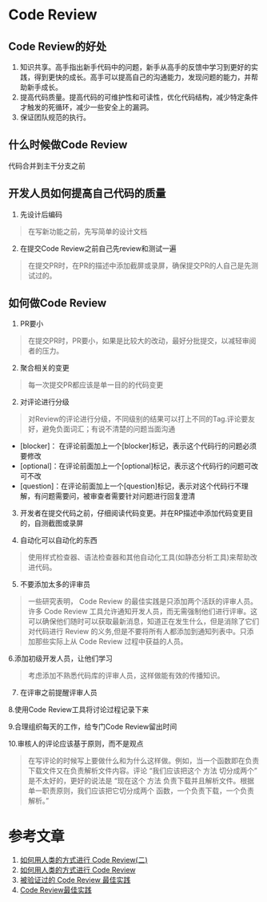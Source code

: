 # Code Review
## Code Review的好处
1. 知识共享。高手指出新手代码中的问题，新手从高手的反馈中学习到更好的实践，得到更快的成长。高手可以提高自己的沟通能力，发现问题的能力，并帮助新手成长。
2. 提高代码质量。提高代码的可维护性和可读性，优化代码结构，减少特定条件才触发的死循环，减少一些安全上的漏洞。
3. 保证团队规范的执行。

## 什么时候做Code Review
代码合并到主干分支之前

## 开发人员如何提高自己代码的质量
1. 先设计后编码
> 在写新功能之前，先写简单的设计文档
2. 在提交Code Review之前自己先review和测试一遍
> 在提交PR时，在PR的描述中添加截屏或录屏，确保提交PR的人自己是先测试过的。

## 如何做Code Review
1. PR要小
> 在提交PR时，PR要小，如果是比较大的改动，最好分批提交，以减轻审阅者的压力。

2. 聚合相关的变更
> 每一次提交PR都应该是单一目的的代码变更
2. 对评论进行分级
> 对Review的评论进行分级，不同级别的结果可以打上不同的Tag.评论要友好，避免负面词汇；有说不清楚的问题当面沟通

* [blocker]： 在评论前面加上一个[blocker]标记，表示这个代码行的问题必须要修改
* [optional]：在评论前面加上一个[optional]标记，表示这个代码行的问题可改可不改
* [question]：在评论前面加上一个[question]标记，表示对这个代码行不理解，有问题需要问，被审查者需要针对问题进行回复澄清

3. 开发者在提交代码之前，仔细阅读代码变更。并在RP描述中添加代码变更目的，自测截图或录屏

4. 自动化可以自动化的东西
> 使用样式检查器、语法检查器和其他自动化工具(如静态分析工具)来帮助改进代码。

5. 不要添加太多的评审员
> 一些研究表明， Code Review 的最佳实践是只添加两个活跃的评审人员。许多 Code Review 工具允许通知开发人员，而无需强制他们进行评审。这可以确保他们随时可以获取最新消息，知道正在发生什么，但是消除了它们对代码进行 Review 的义务,但是不要将所有人都添加到通知列表中。只添加那些实际上从 Code Review 过程中获益的人员。

6.添加初级开发人员，让他们学习
> 考虑添加不熟悉代码库的评审人员，这样做能有效的传播知识。

7. 在评审之前提醒评审人员

8.使用Code Review工具将讨论过程记录下来

9.合理组织每天的工作，给专门Code Review留出时间

10.审核人的评论应该基于原则，而不是观点
> 在写评论的时候写上要做什么和为什么这样做。例如，当一个函数即在负责下载文件又在负责解析文件内容。评论 “我们应该把这个 方法 切分成两个” 是不太好的，更好的说法是 “现在这个 方法 负责下载并且解析文件。根据单一职责原则，我们应该把它切分成两个 函数，一个负责下载，一个负责解析。”

# 参考文章
1. [如何用人类的方式进行 Code Review(二)](https://mp.weixin.qq.com/s/aUX56CSteclSvbdnygNK2w)
2. [如何用人类的方式进行 Code Review](https://mp.weixin.qq.com/s/kJC1NbHXvJ6w9CSKy6Zimw)
3. [被验证过的 Code Review 最佳实践](https://mp.weixin.qq.com/s/0SmjPOmil5PitGlTu5dk7A)
4. [Code Review最佳实践](https://mp.weixin.qq.com/s/S-tzu5Uu23ixuMozgWOApw)
